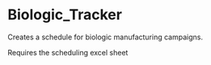 # Biologic_Tracker
Creates a schedule for biologic manufacturing campaigns.

Requires the scheduling excel sheet
